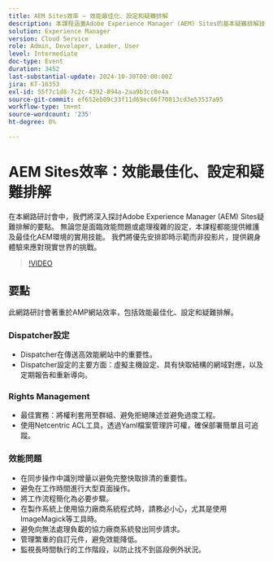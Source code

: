 ```yaml
---
title: AEM Sites效率 — 效能最佳化、設定和疑難排解
description: 本課程涵蓋Adobe Experience Manager (AEM) Sites的基本疑難排解技能，專注於針對效能問題、複雜設定和使用者許可權的實際動手解決方案。
solution: Experience Manager
version: Cloud Service
role: Admin, Developer, Leader, User
level: Intermediate
doc-type: Event
duration: 3452
last-substantial-update: 2024-10-30T00:00:00Z
jira: KT-16353
exl-id: 55f7c1d8-7c2c-4392-894a-2aa9b3cc0e4a
source-git-commit: ef652eb09c33f11d69ec66f70013cd3e53537a95
workflow-type: tm+mt
source-wordcount: '235'
ht-degree: 0%

---
```


# AEM Sites效率：效能最佳化、設定和疑難排解

在本網路研討會中，我們將深入探討Adobe Experience Manager (AEM) Sites疑難排解的要點。 無論您是面臨效能問題或處理複雜的設定，本課程都能提供維護及最佳化AEM環境的實用技能。 我們將優先安排即時示範而非投影片，提供親身體驗來應對現實世界的挑戰&#x200B;。

>[!VIDEO](https://video.tv.adobe.com/v/3435114/?learn=on)

## 要點

此網路研討會著重於AMP網站效率，包括效能最佳化、設定和疑難排解。

### Dispatcher設定

* Dispatcher在傳送高效能網站中的重要性。
* Dispatcher設定的主要方面：虛擬主機設定、具有快取結構的網域對應，以及定期報告和重新導向。

### Rights Management

* 最佳實務：將權利套用至群組、避免拒絕陳述並避免過度工程。
* 使用Netcentric ACL工具，透過Yaml檔案管理許可權，確保部署簡單且可追蹤。

### 效能問題

* 在同步操作中識別增量以避免完整快取排清的重要性。
* 避免在工作時間進行大型頁面操作。
* 將工作流程簡化為必要步驟。
* 在製作系統上使用協力廠商系統程式時，請務必小心，尤其是使用ImageMagick等工具時。
* 避免向無法處理負載的協力廠商系統發出同步請求。
* 管理繁重的自訂元件，避免效能降低。
* 監視長時間執行的工作階段，以防止找不到區段例外狀況。
